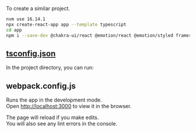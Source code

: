 
To create a similar project.

```bash
nvm use 16.14.1
npx create-react-app app --template typescript
cd app
npm i --save-dev @chakra-ui/react @emotion/react @emotion/styled framer-motion webpack webpack-cli html-webpack-plugin webpack-dev-server babel-loader
```

## [tsconfig.json](https://www.typescriptlang.org/docs/handbook/tsconfig-json.html)

In the project directory, you can run:

## webpack.config.js

Runs the app in the development mode.\
Open [http://localhost:3000](http://localhost:3000) to view it in the browser.

The page will reload if you make edits.\
You will also see any lint errors in the console.
